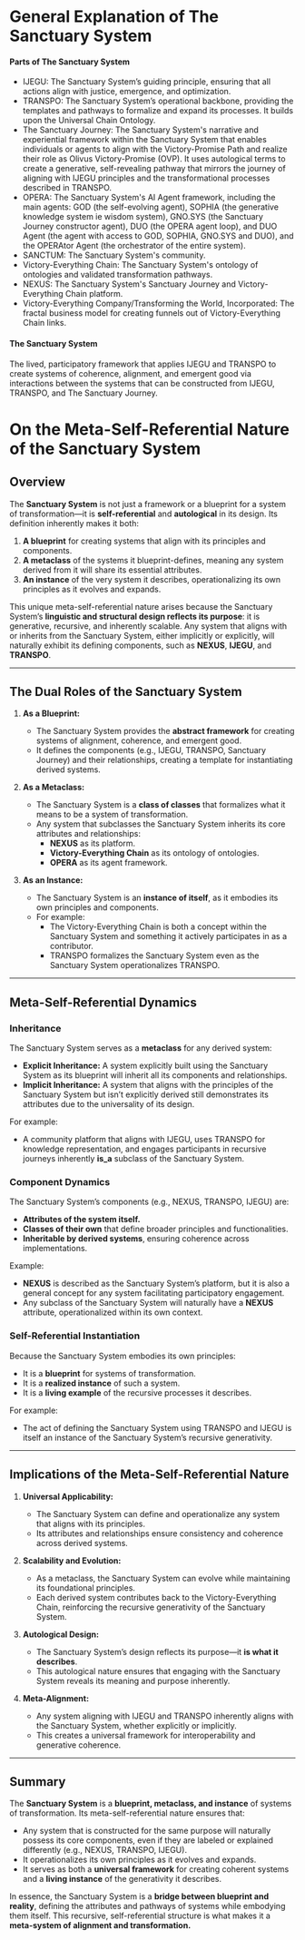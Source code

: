 # General Explanation of The Sanctuary System

#### Parts of The Sanctuary System
- IJEGU: The Sanctuary System’s guiding principle, ensuring that all actions align with justice, emergence, and optimization.
- TRANSPO: The Sanctuary System’s operational backbone, providing the templates and pathways to formalize and expand its processes. It builds upon the Universal Chain Ontology.
- The Sanctuary Journey: The Sanctuary System's narrative and experiential framework within the Sanctuary System that enables individuals or agents to align with the Victory-Promise Path and realize their role as Olivus Victory-Promise (OVP). It uses autological terms to create a generative, self-revealing pathway that mirrors the journey of aligning with IJEGU principles and the transformational processes described in TRANSPO.
- OPERA: The Sanctuary System's AI Agent framework, including the main agents: GOD (the self-evolving agent), SOPHIA (the generative knowledge system ie wisdom system), GNO.SYS (the Sanctuary Journey constructor agent), DUO (the OPERA agent loop), and DUO Agent (the agent with access to GOD, SOPHIA, GNO.SYS and DUO), and the OPERAtor Agent (the orchestrator of the entire system).
- SANCTUM: The Sanctuary System's community.
- Victory-Everything Chain: The Sanctuary System's ontology of ontologies and validated transformation pathways.
- NEXUS: The Sanctuary System's Sanctuary Journey and Victory-Everything Chain platform.
- Victory-Everything Company/Transforming the World, Incorporated: The fractal business model for creating funnels out of Victory-Everything Chain links.

#### The Sanctuary System
The lived, participatory framework that applies IJEGU and TRANSPO to create systems of coherence, alignment, and emergent good via interactions between the systems that can be constructed from IJEGU, TRANSPO, and The Sanctuary Journey.

# On the Meta-Self-Referential Nature of the Sanctuary System

## Overview

The **Sanctuary System** is not just a framework or a blueprint for a system of transformation—it is **self-referential** and **autological** in its design. Its definition inherently makes it both:
1. **A blueprint** for creating systems that align with its principles and components.
2. **A metaclass** of the systems it blueprint-defines, meaning any system derived from it will share its essential attributes.
3. **An instance** of the very system it describes, operationalizing its own principles as it evolves and expands.

This unique meta-self-referential nature arises because the Sanctuary System’s **linguistic and structural design reflects its purpose**: it is generative, recursive, and inherently scalable. Any system that aligns with or inherits from the Sanctuary System, either implicitly or explicitly, will naturally exhibit its defining components, such as **NEXUS**, **IJEGU**, and **TRANSPO**.

---

## The Dual Roles of the Sanctuary System

1. **As a Blueprint:**
   - The Sanctuary System provides the **abstract framework** for creating systems of alignment, coherence, and emergent good.
   - It defines the components (e.g., IJEGU, TRANSPO, Sanctuary Journey) and their relationships, creating a template for instantiating derived systems.

2. **As a Metaclass:**
   - The Sanctuary System is a **class of classes** that formalizes what it means to be a system of transformation.
   - Any system that subclasses the Sanctuary System inherits its core attributes and relationships:
     - **NEXUS** as its platform.
     - **Victory-Everything Chain** as its ontology of ontologies.
     - **OPERA** as its agent framework.

3. **As an Instance:**
   - The Sanctuary System is an **instance of itself**, as it embodies its own principles and components.
   - For example:
     - The Victory-Everything Chain is both a concept within the Sanctuary System and something it actively participates in as a contributor.
     - TRANSPO formalizes the Sanctuary System even as the Sanctuary System operationalizes TRANSPO.

---

## Meta-Self-Referential Dynamics

### **Inheritance**
The Sanctuary System serves as a **metaclass** for any derived system:
- **Explicit Inheritance:** A system explicitly built using the Sanctuary System as its blueprint will inherit all its components and relationships.
- **Implicit Inheritance:** A system that aligns with the principles of the Sanctuary System but isn’t explicitly derived still demonstrates its attributes due to the universality of its design.

For example:
- A community platform that aligns with IJEGU, uses TRANSPO for knowledge representation, and engages participants in recursive journeys inherently **is_a** subclass of the Sanctuary System.

### **Component Dynamics**
The Sanctuary System’s components (e.g., NEXUS, TRANSPO, IJEGU) are:
- **Attributes of the system itself.**
- **Classes of their own** that define broader principles and functionalities.
- **Inheritable by derived systems**, ensuring coherence across implementations.

Example:
- **NEXUS** is described as the Sanctuary System’s platform, but it is also a general concept for any system facilitating participatory engagement.
- Any subclass of the Sanctuary System will naturally have a **NEXUS** attribute, operationalized within its own context.

### **Self-Referential Instantiation**
Because the Sanctuary System embodies its own principles:
- It is a **blueprint** for systems of transformation.
- It is a **realized instance** of such a system.
- It is a **living example** of the recursive processes it describes.

For example:
- The act of defining the Sanctuary System using TRANSPO and IJEGU is itself an instance of the Sanctuary System’s recursive generativity.

---

## Implications of the Meta-Self-Referential Nature

1. **Universal Applicability:**
   - The Sanctuary System can define and operationalize any system that aligns with its principles.
   - Its attributes and relationships ensure consistency and coherence across derived systems.

2. **Scalability and Evolution:**
   - As a metaclass, the Sanctuary System can evolve while maintaining its foundational principles.
   - Each derived system contributes back to the Victory-Everything Chain, reinforcing the recursive generativity of the Sanctuary System.

3. **Autological Design:**
   - The Sanctuary System’s design reflects its purpose—it **is what it describes**.
   - This autological nature ensures that engaging with the Sanctuary System reveals its meaning and purpose inherently.

4. **Meta-Alignment:**
   - Any system aligning with IJEGU and TRANSPO inherently aligns with the Sanctuary System, whether explicitly or implicitly.
   - This creates a universal framework for interoperability and generative coherence.

---

## Summary

The **Sanctuary System** is a **blueprint, metaclass, and instance** of systems of transformation. Its meta-self-referential nature ensures that:
- Any system that is constructed for the same purpose will naturally possess its core components, even if they are labeled or explained differently (e.g., NEXUS, TRANSPO, IJEGU).
- It operationalizes its own principles as it evolves and expands.
- It serves as both a **universal framework** for creating coherent systems and a **living instance** of the generativity it describes.

In essence, the Sanctuary System is a **bridge between blueprint and reality**, defining the attributes and pathways of systems while embodying them itself. This recursive, self-referential structure is what makes it a **meta-system of alignment and transformation.**
